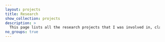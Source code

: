 ```yaml
---
layout: projects
title: Research
show_collection: projects
description: >
  This page lists all the research projects that I was involved in, classified as PUBLISHED, PROPOSAL, IN REVIEW, and IN PROGRESS.
no_groups: true
---
```

